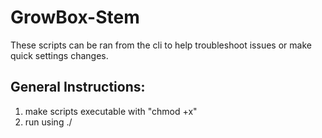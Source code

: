# GrowBox-Stem
These scripts can be ran from the cli to help troubleshoot issues or make quick settings changes.

## General Instructions:
1. make scripts executable with "chmod +x" 
2. run using ./<script name>


## Options:
readgpio.gbstem.js: Reads Gpio pin's current state\n 
--gpio - Please enter a valid 
--gpio <GPIO.BMC> number 
Example: ./readgpio.gbstem.js --gpio 5

relaycontrol.gbstem.js: Change Gpio pin's current state. Mainly for relays. 
--gpio - Please enter a valid --gpio <GPIO.BMC> number 
--task - Please enter a valid --task on|off 
Example: ./readgpio.gbstem.js --gpio 5 --task on

sysstatmessages.gbstem.js: Write system status information to the main console window. /dev/tty1
